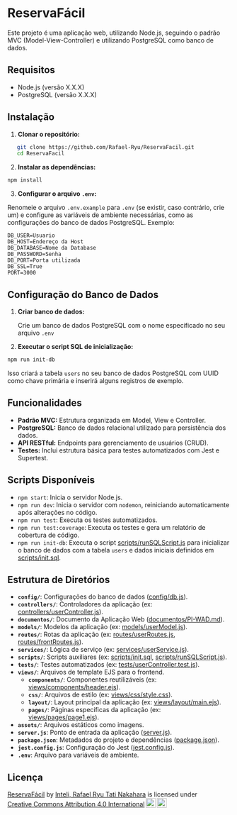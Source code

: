 # ReservaFácil

Este projeto é uma aplicação web, utilizando Node.js, seguindo o padrão MVC (Model-View-Controller) e utilizando PostgreSQL como banco de dados.

## Requisitos

- Node.js (versão X.X.X)
- PostgreSQL (versão X.X.X)

## Instalação

1. **Clonar o repositório:**

```bash
   git clone https://github.com/Rafael-Ryu/ReservaFacil.git
   cd ReservaFacil
```

2. **Instalar as dependências:**
    
```bash
npm install
```
    
3. **Configurar o arquivo `.env`:**
    
Renomeie o arquivo `.env.example` para `.env` (se existir, caso contrário, crie um) e configure as variáveis de ambiente necessárias, como as configurações do banco de dados PostgreSQL. Exemplo:
```
DB_USER=Usuario
DB_HOST=Endereço da Host
DB_DATABASE=Nome da Database
DB_PASSWORD=Senha
DB_PORT=Porta utilizada
DB_SSL=True
PORT=3000
```
    

Configuração do Banco de Dados
------------------------------

1. **Criar banco de dados:**
    
    Crie um banco de dados PostgreSQL com o nome especificado no seu arquivo `.env`
    
2. **Executar o script SQL de inicialização:**
    
```bash
npm run init-db
```
    
Isso criará a tabela `users` no seu banco de dados PostgreSQL com UUID como chave primária e inserirá alguns registros de exemplo.
    

Funcionalidades
---------------

* **Padrão MVC:** Estrutura organizada em Model, View e Controller.
* **PostgreSQL:** Banco de dados relacional utilizado para persistência dos dados.
* **API RESTful:** Endpoints para gerenciamento de usuários (CRUD).
* **Testes:** Inclui estrutura básica para testes automatizados com Jest e Supertest.

Scripts Disponíveis
-------------------

* `npm start`: Inicia o servidor Node.js.
* `npm run dev`: Inicia o servidor com `nodemon`, reiniciando automaticamente após alterações no código.
* `npm run test`: Executa os testes automatizados.
* `npm run test:coverage`: Executa os testes e gera um relatório de cobertura de código.
* `npm run init-db`: Executa o script [scripts/runSQLScript.js](scripts/runSQLScript.js) para inicializar o banco de dados com a tabela `users` e dados iniciais definidos em [scripts/init.sql](scripts/init.sql).

Estrutura de Diretórios
-----------------------

* **`config/`**: Configurações do banco de dados ([config/db.js](config/db.js)).
* **`controllers/`**: Controladores da aplicação (ex: [controllers/userController.js](controllers/userController.js)).
* **`documentos/`**: Documento da Aplicação Web ([documentos/PI-WAD.md](documentos/PI-WAD.md)).
* **`models/`**: Modelos da aplicação (ex: [models/userModel.js](models/userModel.js)).
* **`routes/`**: Rotas da aplicação (ex: [routes/userRoutes.js](routes/userRoutes.js), [routes/frontRoutes.js](routes/frontRoutes.js)).
* **`services/`**: Lógica de serviço (ex: [services/userService.js](services/userService.js)).
* **`scripts/`**: Scripts auxiliares (ex: [scripts/init.sql](scripts/init.sql), [scripts/runSQLScript.js](scripts/runSQLScript.js)).
* **`tests/`**: Testes automatizados (ex: [tests/userController.test.js](tests/userController.test.js)).
* **`views/`**: Arquivos de template EJS para o frontend.
    * **`components/`**: Componentes reutilizáveis (ex: [views/components/header.ejs](views/components/header.ejs)).
    * **`css/`**: Arquivos de estilo (ex: [views/css/style.css](views/css/style.css)).
    * **`layout/`**: Layout principal da aplicação (ex: [views/layout/main.ejs](views/layout/main.ejs)).
    * **`pages/`**: Páginas específicas da aplicação (ex: [views/pages/page1.ejs](views/pages/page1.ejs)).
* **`assets/`**: Arquivos estáticos como imagens.
* **`server.js`**: Ponto de entrada da aplicação ([server.js](server.js)).
* **`package.json`**: Metadados do projeto e dependências ([package.json](package.json)).
* **`jest.config.js`**: Configuração do Jest ([jest.config.js](jest.config.js)).
* **`.env`**: Arquivo para variáveis de ambiente.

Licença
-------

<p xmlns:cc="http://creativecommons.org/ns#" xmlns:dct="http://purl.org/dc/terms/"><a property="dct:title" rel="cc:attributionURL" href="https://github.com/Rafael-Ryu/Projeto-Individual">ReservaFácil</a> by <a rel="cc:attributionURL dct:creator" property="cc:attributionName" href="https://github.com/Rafael-Ryu">Inteli, Rafael Ryu Tati Nakahara</a> is licensed under <a href="https://creativecommons.org/licenses/by/4.0/?ref=chooser-v1" target="_blank" rel="license noopener noreferrer" style="display:inline-block;">Creative Commons Attribution 4.0 International<img style="height:22px!important;margin-left:3px;vertical-align:text-bottom;" src="https://mirrors.creativecommons.org/presskit/icons/cc.svg?ref=chooser-v1" alt=""><img style="height:22px!important;margin-left:3px;vertical-align:text-bottom;" src="https://mirrors.creativecommons.org/presskit/icons/by.svg?ref=chooser-v1" alt=""></a></p>